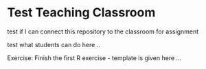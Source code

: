 # Test Teaching Classroom

test if I can connect this repository to the classroom for assignment

test what students can do here ..

Exercise: Finish the first R exercise - template is given here ... 
